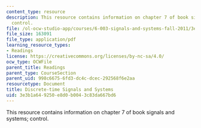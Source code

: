 ```yaml
---
content_type: resource
description: This resource contains information on chapter 7 of book signals and systems;
  control.
file: /ol-ocw-studio-app/courses/6-003-signals-and-systems-fall-2011/3e3b1a649250e8d0b0043c83da667bd6_MIT6_003F11_chap7.pdf
file_size: 163091
file_type: application/pdf
learning_resource_types:
- Readings
license: https://creativecommons.org/licenses/by-nc-sa/4.0/
ocw_type: OCWFile
parent_title: Readings
parent_type: CourseSection
parent_uid: 998c6675-6fd3-dc4c-dcec-292568f6e2aa
resourcetype: Document
title: Discrete-time Signals and Systems
uid: 3e3b1a64-9250-e8d0-b004-3c83da667bd6
---
```

This resource contains information on chapter 7 of book signals and systems; control.